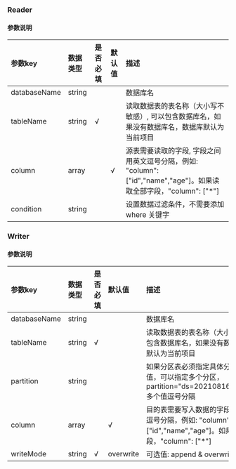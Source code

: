 ### Reader

#### 参数说明

| 参数key         | 数据类型    | 是否必填  | 默认值    |描述                                  |
| :-----          | :-----    | :-----   | :------  | :------                             |
| databaseName    | string    |          |          | 数据库名                              |
| tableName       | string    | √        |          | 读取数据表的表名称（大小写不敏感）, 可以包含数据库名，如果没有数据库名，数据库默认为当前项目          |
| column          | array     |          | √        | 源表需要读取的字段, 字段之间用英文逗号分隔，例如: "column": ["id","name","age"]。如果读取全部字段，"column": ["*"] |
| condition       | string    |          |          | 设置数据过滤条件，不需要添加 where 关键字 |


### Writer

#### 参数说明

| 参数key         | 数据类型   | 是否必填  | 默认值     |描述                                  |
| :-----          | :-----   | :-----   | :------   | :------                             |
| databaseName    | string   |          |           | 数据库名                              |
| tableName       | string   | √        |           | 读取数据表的表名称（大小写不敏感）, 可以包含数据库名，如果没有数据库名，数据库默认为当前项目          |
| partition       | string   |          |           | 如果分区表必须指定具体分区，数组类型值，可以指定多个分区，partition="ds=20210816,ds=20210817", 多个值逗号分隔         |
| column          | array     |          | √         | 目的表需要写入数据的字段, 字段之间用英文逗号分隔，例如: "column": ["id","name","age"]。如果读取全部字段，"column": ["*"] |
| writeMode       | string   | √        | overwrite | 可选值: append & overwrite |
